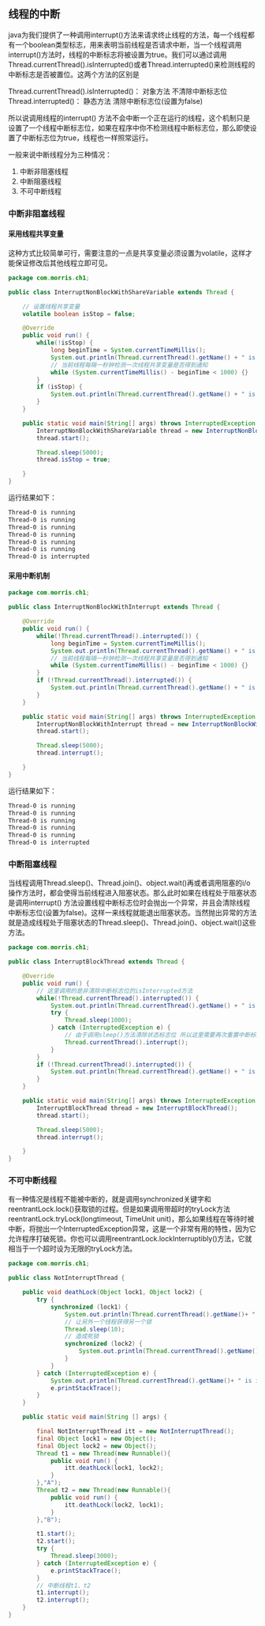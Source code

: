 ## 线程的中断
java为我们提供了一种调用interrupt()方法来请求终止线程的方法，每一个线程都有一个boolean类型标志，用来表明当前线程是否请求中断，当一个线程调用interrupt()方法时，线程的中断标志将被设置为true。我们可以通过调用Thread.currentThread().isInterrupted()或者Thread.interrupted()来检测线程的中断标志是否被置位。这两个方法的区别是

Thread.currentThread().isInterrupted()：        对象方法        不清除中断标志位
Thread.interrupted()：                                        静态方法         清除中断标志位(设置为false)

所以说调用线程的interrupt() 方法不会中断一个正在运行的线程，这个机制只是设置了一个线程中断标志位，如果在程序中你不检测线程中断标志位，那么即使设置了中断标志位为true，线程也一样照常运行。

一般来说中断线程分为三种情况：

1. 中断非阻塞线程
2. 中断阻塞线程
3. 不可中断线程

### 中断非阻塞线程
#### 采用线程共享变量

这种方式比较简单可行，需要注意的一点是共享变量必须设置为volatile，这样才能保证修改后其他线程立即可见。

```java
package com.morris.ch1;

public class InterruptNonBlockWithShareVariable extends Thread {

    // 设置线程共享变量
    volatile boolean isStop = false;

    @Override
    public void run() {
        while(!isStop) {
            long beginTime = System.currentTimeMillis();
            System.out.println(Thread.currentThread().getName() + " is running");
            // 当前线程每隔一秒钟检测一次线程共享变量是否得到通知
            while (System.currentTimeMillis() - beginTime < 1000) {}
        }
        if (isStop) {
            System.out.println(Thread.currentThread().getName() + " is interrupted");
        }
    }

    public static void main(String[] args) throws InterruptedException {
        InterruptNonBlockWithShareVariable thread = new InterruptNonBlockWithShareVariable();
        thread.start();

        Thread.sleep(5000);
        thread.isStop = true;

    }
}

```
运行结果如下：
```bash
Thread-0 is running
Thread-0 is running
Thread-0 is running
Thread-0 is running
Thread-0 is running
Thread-0 is running
Thread-0 is interrupted

```

#### 采用中断机制

```java
package com.morris.ch1;

public class InterruptNonBlockWithInterrupt extends Thread {

    @Override
    public void run() {
        while(!Thread.currentThread().interrupted()) {
            long beginTime = System.currentTimeMillis();
            System.out.println(Thread.currentThread().getName() + " is running");
            // 当前线程每隔一秒钟检测一次线程共享变量是否得到通知
            while (System.currentTimeMillis() - beginTime < 1000) {}
        }
        if (!Thread.currentThread().interrupted()) {
            System.out.println(Thread.currentThread().getName() + " is interrupted");
        }
    }

    public static void main(String[] args) throws InterruptedException {
        InterruptNonBlockWithInterrupt thread = new InterruptNonBlockWithInterrupt();
        thread.start();

        Thread.sleep(5000);
        thread.interrupt();

    }
}

```
运行结果如下：
```bash
Thread-0 is running
Thread-0 is running
Thread-0 is running
Thread-0 is running
Thread-0 is running
Thread-0 is interrupted

```

### 中断阻塞线程
当线程调用Thread.sleep()、Thread.join()、object.wait()再或者调用阻塞的i/o操作方法时，都会使得当前线程进入阻塞状态。那么此时如果在线程处于阻塞状态是调用interrupt() 方法设置线程中断标志位时会抛出一个异常，并且会清除线程中断标志位(设置为false)。这样一来线程就能退出阻塞状态。当然抛出异常的方法就是造成线程处于阻塞状态的Thread.sleep()、Thread.join()、object.wait()这些方法。

```java
package com.morris.ch1;

public class InterruptBlockThread extends Thread {

    @Override
    public void run() {
        // 这里调用的是非清除中断标志位的isInterrupted方法
        while(!Thread.currentThread().interrupted()) {
            System.out.println(Thread.currentThread().getName() + " is running");
            try {
                Thread.sleep(1000);
            } catch (InterruptedException e) {
                // 由于调用sleep()方法清除状态标志位 所以这里需要再次重置中断标志位 否则线程会继续运行下去
                Thread.currentThread().interrupt();
            }
        }
        if (!Thread.currentThread().interrupted()) {
            System.out.println(Thread.currentThread().getName() + " is interrupted");
        }
    }

    public static void main(String[] args) throws InterruptedException {
        InterruptBlockThread thread = new InterruptBlockThread();
        thread.start();

        Thread.sleep(5000);
        thread.interrupt();

    }
}
```

### 不可中断线程

有一种情况是线程不能被中断的，就是调用synchronized关键字和reentrantLock.lock()获取锁的过程。但是如果调用带超时的tryLock方法reentrantLock.tryLock(longtimeout, TimeUnit unit)，那么如果线程在等待时被中断，将抛出一个InterruptedException异常，这是一个非常有用的特性，因为它允许程序打破死锁。你也可以调用reentrantLock.lockInterruptibly()方法，它就相当于一个超时设为无限的tryLock方法。
```java
package com.morris.ch1;

public class NotInterruptThread {

    public void deathLock(Object lock1, Object lock2) {
        try {
            synchronized (lock1) {
                System.out.println(Thread.currentThread().getName()+ " is running");
                // 让另外一个线程获得另一个锁
                Thread.sleep(10);
                // 造成死锁
                synchronized (lock2) {
                    System.out.println(Thread.currentThread().getName());
                }
            }
        } catch (InterruptedException e) {
            System.out.println(Thread.currentThread().getName()+ " is interrupted");
            e.printStackTrace();
        }
    }

    public static void main(String [] args) {

        final NotInterruptThread itt = new NotInterruptThread();
        final Object lock1 = new Object();
        final Object lock2 = new Object();
        Thread t1 = new Thread(new Runnable(){
            public void run() {
                itt.deathLock(lock1, lock2);
            }
        },"A");
        Thread t2 = new Thread(new Runnable(){
            public void run() {
                itt.deathLock(lock2, lock1);
            }
        },"B");

        t1.start();
        t2.start();
        try {
            Thread.sleep(3000);
        } catch (InterruptedException e) {
            e.printStackTrace();
        }
        // 中断线程t1、t2
        t1.interrupt();
        t2.interrupt();
    }
}
```



